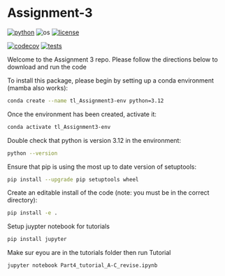 # Assignment-3

[![python](https://img.shields.io/badge/python-3.12-blue.svg)](https://www.python.org/)
![os](https://img.shields.io/badge/os-ubuntu%20|%20macos%20|%20windows-blue.svg)
[![license](https://img.shields.io/badge/license-MIT-green.svg)](https://github.com/sandialabs/sibl#license)


[![codecov](https://codecov.io/gh/tuckluck/Assignment2/graph/badge.svg?token=TKF4CLV1G5)](https://codecov.io/gh/tuckluck/Assignment2)
[![tests](https://github.com/tuckluck/Assignment2/actions/workflows/testsDS.yml/badge.svg)](https://github.com/tuckluck/Assignment2/actions)


Welcome to the Assignment 3 repo. Please follow the directions below to download and run the code 

To install this package, please begin by setting up a conda environment (mamba also works):
```bash
conda create --name tl_Assignment3-env python=3.12
```
Once the environment has been created, activate it:

```bash
conda activate tl_Assignment3-env
```
Double check that python is version 3.12 in the environment:
```bash
python --version
```
Ensure that pip is using the most up to date version of setuptools:
```bash
pip install --upgrade pip setuptools wheel
```

Create an editable install of the code (note: you must be in the correct directory):
```bash
pip install -e .
```


Setup juypter notebook for tutorials

```bash
pip install jupyter
```

Make sur eyou are in the tutorials folder then run Tutorial
```bash
jupyter notebook Part4_tutorial_A-C_revise.ipynb
```


